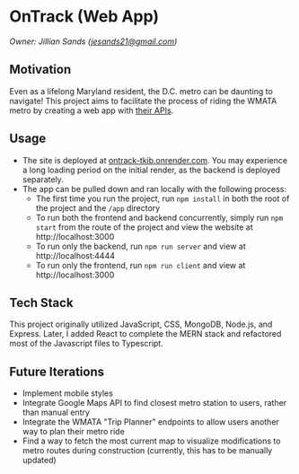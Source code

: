 # OnTrack (Web App)

_Owner: Jillian Sands (jesands21@gmail.com)_

## Motivation

Even as a lifelong Maryland resident, the D.C. metro can be daunting to navigate! This project aims to facilitate the process of riding the WMATA metro by creating a web app with [their APIs](https://developer.wmata.com/docs/services/).

## Usage

- The site is deployed at [ontrack-tkib.onrender.com](https://ontrack-tkib.onrender.com/). You may experience a long loading period on the initial render, as the backend is deployed separately.
- The app can be pulled down and ran locally with the following process:
  - The first time you run the project, run `npm install` in both the root of the project and the `/app` directory
  - To run both the frontend and backend concurrently, simply run `npm start` from the route of the project and view the website at http://localhost:3000
  - To run only the backend, run `npm run server` and view at http://localhost:4444
  - To run only the frontend, run `npm run client` and view at http://localhost:3000

## Tech Stack

This project originally utilized JavaScript, CSS, MongoDB, Node.js, and Express. Later, I added React to complete the MERN stack and refactored most of the Javascript files to Typescript.

## Future Iterations

- Implement mobile styles
- Integrate Google Maps API to find closest metro station to users, rather than manual entry
- Integrate the WMATA "Trip Planner" endpoints to allow users another way to plan their metro ride
- Find a way to fetch the most current map to visualize modifications to metro routes during construction (currently, this has to be manually updated)
